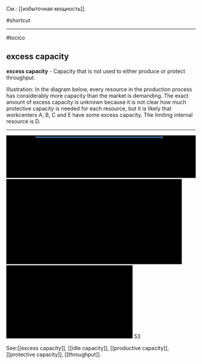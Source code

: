 См.: [[избыточная мощность]].

#shortcut




<hr/>

#tocico

## excess capacity

<b>excess capacity</b> -  Capacity that is not used to either produce or protect throughput.


Illustration: In the diagram below, every resource in the production process has considerably more capacity than the market is demanding. The exact amount of excess capacity is unknown because it is not clear how much protective capacity is needed for each resource, but it is likely that workcenters A, B, C and E have some excess capacity. The limiting internal resource is D.

<hr/>
<img src="./tocico_dictionary_2nd_editio-53_1.png"/>
<img src="./tocico_dictionary_2nd_editio-53_2.png"/>
<img src="./tocico_dictionary_2nd_editio-53_3.png"/>
53 



See:[[excess capacity]], [[idle capacity]], [[productive capacity]], [[protective capacity]], [[throughput]].
